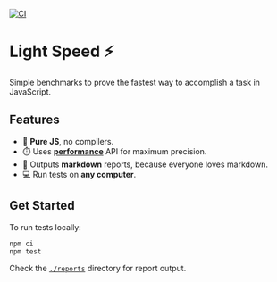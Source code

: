 [![CI](https://github.com/justinlettau/light-speed/workflows/CI/badge.svg)](https://github.com/justinlettau/light-speed/actions)

# Light Speed ⚡

Simple benchmarks to prove the fastest way to accomplish a task in JavaScript.

## Features

- 🚀 **Pure JS**, no compilers.
- ⏱️ Uses [**performance**](https://developer.mozilla.org/en-US/docs/Web/API/Performance) API for maximum precision.
- 📄 Outputs **markdown** reports, because everyone loves markdown.
- 💻 Run tests on **any computer**.

## Get Started

To run tests locally:

```
npm ci
npm test
```

Check the [`./reports`](./reports) directory for report output.
